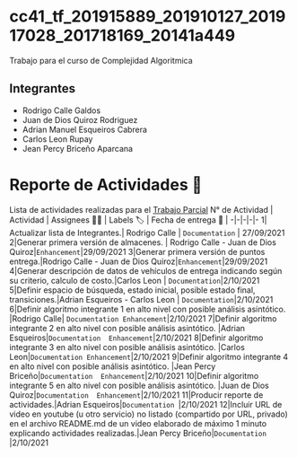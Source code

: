 # cc41_tf_201915889_201910127_201917028_201718169_20141a449
Trabajo para el curso de Complejidad Algoritmica

## Integrantes
* Rodrigo Calle Galdos
* Juan de Dios Quiroz Rodriguez
* Adrian Manuel Esqueiros Cabrera
* Carlos Leon Rupay
* Jean Percy Briceño Aparcana
# Reporte de Actividades 📝
Lista de actividades realizadas para el [Trabajo Parcial](https://github.com/RodriCalle/cc41_tf_201915889_201910127_201917028_201718169_20141a449/milestone/1?closed=1)
N° de Actividad | Actividad | Assignees 👨‍💻 | Labels 🏷️ | Fecha de entrega 📅 | 
-|-|-|-|-
1| Actualizar lista de Integrantes.| Rodrigo Calle |  `Documentation` | 27/09/2021
2|Generar primera versión de almacenes. | Rodrigo Calle - Juan de Dios Quiroz|`Enhancement`|29/09/2021
3|Generar primera versión de puntos entrega.|Rodrigo Calle - Juan de Dios Quiroz|`Enhancement`|29/09/2021
4|Generar descripción de datos de vehículos de entrega indicando según su criterio, calculo de costo.|Carlos Leon |  `Documentation`|2/10/2021
5|Definir espacio de búsqueda, estado inicial, posible estado final, transiciones.|Adrian Esqueiros - Carlos Leon |  `Documentation`|2/10/2021
6|Definir algoritmo integrante 1 en alto nivel con posible análisis asintótico. |Rodrigo Calle| `Documentation Enhancement`|2/10/2021
7|Definir algoritmo integrante 2 en alto nivel con posible análisis asintótico. |Adrian Esqueiros|`Documentation  Enhancement`|2/10/2021
8|Definir algoritmo integrante 3 en alto nivel con posible análisis asintótico. |Carlos Leon|`Documentation Enhancement`|2/10/2021
9|Definir algoritmo integrante 4 en alto nivel con posible análisis asintótico. |Jean Percy Briceño|`Documentation  Enhancement`|2/10/2021
10|Definir algoritmo integrante 5 en alto nivel con posible análisis asintótico. |Juan de Dios Quiroz|`Documentation  Enhancement`|2/10/2021
11|Producir reporte de actividades.|Adrian Esqueiros|`Documentation `|2/10/2021
12|Incluir URL de video en youtube (u otro servicio) no listado (compartido por URL, privado) en el archivo README.md de un video elaborado de máximo 1 minuto explicando actividades realizadas.|Jean Percy Briceño|`Documentation `|2/10/2021
